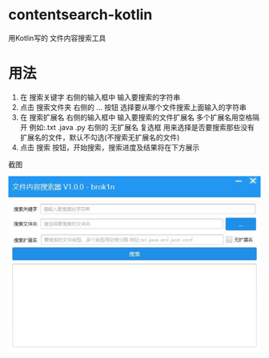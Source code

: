# contentsearch-kotlin
用Kotlin写的 文件内容搜索工具


# 用法
1. 在 搜索关键字 右侧的输入框中 输入要搜索的字符串
2. 点击 搜索文件夹 右侧的 ... 按钮 选择要从哪个文件搜索上面输入的字符串
3. 在 搜索扩展名 右侧的输入框中 输入要搜索的文件扩展名 多个扩展名用空格隔开 例如:.txt .java .py  右侧的 无扩展名 复选框 用来选择是否要搜索那些没有扩展名的文件，默认不勾选(不搜索无扩展名的文件)
4. 点击  搜索 按钮，开始搜索，搜索进度及结果将在下方展示


截图

![截图](main_page_screenshot.jpg)